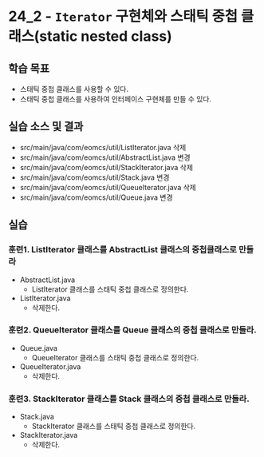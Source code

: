 # 24_2 - `Iterator` 구현체와 스태틱 중첩 클래스(static nested class)

## 학습 목표

- 스태틱 중첩 클래스를 사용할 수 있다. 
- 스태틱 중첩 클래스를 사용하여 인터페이스 구현체를 만들 수 있다.


## 실습 소스 및 결과

- src/main/java/com/eomcs/util/ListIterator.java 삭제
- src/main/java/com/eomcs/util/AbstractList.java 변경
- src/main/java/com/eomcs/util/StackIterator.java 삭제
- src/main/java/com/eomcs/util/Stack.java 변경
- src/main/java/com/eomcs/util/QueueIterator.java 삭제
- src/main/java/com/eomcs/util/Queue.java 변경

## 실습

### 훈련1. ListIterator 클래스를 AbstractList 클래스의 중첩클래스로 만들라

- AbstractList.java
  - ListIterator 클래스를 스태틱 중첩 클래스로 정의한다.
- ListIterator.java 
  - 삭제한다.

### 훈련2. QueueIterator 클래스를 Queue 클래스의 중첩 클래스로 만들라.

- Queue.java
  - QueueIterator 클래스를 스태틱 중첩 클래스로 정의한다.
- QueueIterator.java
  - 삭제한다.


### 훈련3. StackIterator 클래스를 Stack 클래스의 중첩 클래스로 만들라.
- Stack.java
  - StackIterator 클래스를 스태틱 중첩 클래스로 정의한다.
- StackIterator.java
  - 삭제한다.
